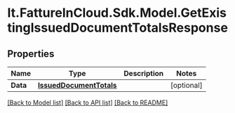 # It.FattureInCloud.Sdk.Model.GetExistingIssuedDocumentTotalsResponse

## Properties

Name | Type | Description | Notes
------------ | ------------- | ------------- | -------------
**Data** | [**IssuedDocumentTotals**](IssuedDocumentTotals.md) |  | [optional] 

[[Back to Model list]](../README.md#documentation-for-models) [[Back to API list]](../README.md#documentation-for-api-endpoints) [[Back to README]](../README.md)

